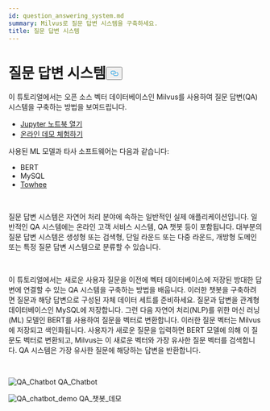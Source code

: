 ```yaml
---
id: question_answering_system.md
summary: Milvus로 질문 답변 시스템을 구축하세요.
title: 질문 답변 시스템
---
```

<h1 id="Question-Answering-System" class="common-anchor-header">질문 답변 시스템<button data-href="#Question-Answering-System" class="anchor-icon" translate="no">
      <svg translate="no"
        aria-hidden="true"
        focusable="false"
        height="20"
        version="1.1"
        viewBox="0 0 16 16"
        width="16"
      >
        <path
          fill="#0092E4"
          fill-rule="evenodd"
          d="M4 9h1v1H4c-1.5 0-3-1.69-3-3.5S2.55 3 4 3h4c1.45 0 3 1.69 3 3.5 0 1.41-.91 2.72-2 3.25V8.59c.58-.45 1-1.27 1-2.09C10 5.22 8.98 4 8 4H4c-.98 0-2 1.22-2 2.5S3 9 4 9zm9-3h-1v1h1c1 0 2 1.22 2 2.5S13.98 12 13 12H9c-.98 0-2-1.22-2-2.5 0-.83.42-1.64 1-2.09V6.25c-1.09.53-2 1.84-2 3.25C6 11.31 7.55 13 9 13h4c1.45 0 3-1.69 3-3.5S14.5 6 13 6z"
        ></path>
      </svg>
    </button></h1><p>이 튜토리얼에서는 오픈 소스 벡터 데이터베이스인 Milvus를 사용하여 질문 답변(QA) 시스템을 구축하는 방법을 보여드립니다.</p>
<ul>
<li><a href="https://github.com/towhee-io/examples/tree/main/nlp/question_answering">Jupyter 노트북 열기</a></li>
<li><a href="https://milvus.io/milvus-demos/">온라인 데모 체험하기</a></li>
</ul>
<p>사용된 ML 모델과 타사 소프트웨어는 다음과 같습니다:</p>
<ul>
<li>BERT</li>
<li>MySQL</li>
<li><a href="https://towhee.io/">Towhee</a></li>
</ul>
<p></br></p>
<p>질문 답변 시스템은 자연어 처리 분야에 속하는 일반적인 실제 애플리케이션입니다. 일반적인 QA 시스템에는 온라인 고객 서비스 시스템, QA 챗봇 등이 포함됩니다. 대부분의 질문 답변 시스템은 생성형 또는 검색형, 단일 라운드 또는 다중 라운드, 개방형 도메인 또는 특정 질문 답변 시스템으로 분류할 수 있습니다.</p>
<p></br></p>
<p>이 튜토리얼에서는 새로운 사용자 질문을 이전에 벡터 데이터베이스에 저장된 방대한 답변에 연결할 수 있는 QA 시스템을 구축하는 방법을 배웁니다. 이러한 챗봇을 구축하려면 질문과 해당 답변으로 구성된 자체 데이터 세트를 준비하세요. 질문과 답변을 관계형 데이터베이스인 MySQL에 저장합니다. 그런 다음 자연어 처리(NLP)를 위한 머신 러닝(ML) 모델인 BERT를 사용하여 질문을 벡터로 변환합니다. 이러한 질문 벡터는 Milvus에 저장되고 색인화됩니다.  사용자가 새로운 질문을 입력하면 BERT 모델에 의해 이 질문도 벡터로 변환되고, Milvus는 이 새로운 벡터와 가장 유사한 질문 벡터를 검색합니다. QA 시스템은 가장 유사한 질문에 해당하는 답변을 반환합니다.</p>
<p></br></p>
<p>
  
   <span class="img-wrapper"> <img translate="no" src="/docs/v2.4.x/assets/qa_chatbot.png" alt="QA_Chatbot" class="doc-image" id="qa_chatbot" />
   </span> <span class="img-wrapper"> <span>QA_Chatbot</span> </span></p>
<p>
  
   <span class="img-wrapper"> <img translate="no" src="/docs/v2.4.x/assets/qa_chatbot_demo.png" alt="QA_chatbot_demo" class="doc-image" id="qa_chatbot_demo" />
   </span> <span class="img-wrapper"> <span>QA_챗봇_데모</span> </span></p>
